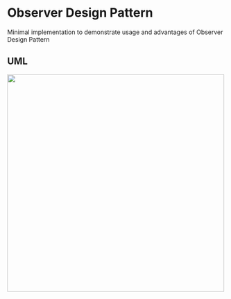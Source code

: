 # Observer Design Pattern
Minimal implementation to demonstrate usage and advantages of Observer Design Pattern

## UML
<img width="500" src="https://upload.wikimedia.org/wikipedia/commons/a/a8/Observer_w_update.svg">
